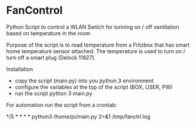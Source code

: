 # FanControl
Python Script to control a WLAN Swtich for turining on / off ventilation based on temperature in the room

Purpose of the script is to read temperature from a Fritzbox that has smart home temperature sensor attached. The temperature is used to turn on / turn off a smart plug (Delock 11827).

Installation
+ copy the script (main.py) into you python 3 environment
+ configure the variables at the top of the script (BOX, USER, PW) 
+ run the script python 3 main.py

For automation run the script from a crontab:

*/5 * * * * python3 /home/pi/main.py 2>&1 /tmp/fanctrl.log
